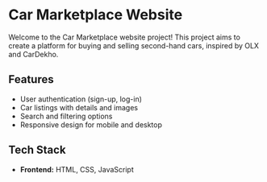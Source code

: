 # Car Marketplace Website

Welcome to the Car Marketplace website project! This project aims to create a platform for buying and selling second-hand cars, inspired by OLX and CarDekho.

## Features
- User authentication (sign-up, log-in)
- Car listings with details and images
- Search and filtering options
- Responsive design for mobile and desktop

## Tech Stack
- **Frontend:** HTML, CSS, JavaScript

